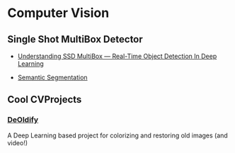 # Computer Vision

## Single Shot MultiBox Detector

- [Understanding SSD MultiBox — Real-Time Object Detection In Deep Learning](https://towardsdatascience.com/understanding-ssd-multibox-real-time-object-detection-in-deep-learning-495ef744fab)

- [Semantic Segmentation](https://thegradient.pub/semantic-segmentation/)

## Cool CVProjects

### [DeOldify](https://github.com/jantic/DeOldify)

A Deep Learning based project for colorizing and restoring old images (and video!)
